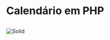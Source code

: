 # Calendário em  PHP
##

![Solid](https://raw.githubusercontent.com/thiagoparaguai/calendario_php/main/images/calendar.PNG)

